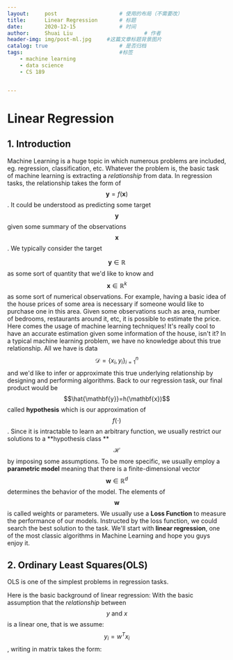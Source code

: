 ```yaml
---
layout:     post   				    # 使用的布局（不需要改）
title:      Linear Regression 		# 标题
date:       2020-12-15 				# 时间
author:     Shuai Liu 						# 作者
header-img: img/post-ml.jpg 	#这篇文章标题背景图片
catalog: true 						# 是否归档
tags:								#标签
    - machine learning
    - data science
    - CS 189


---
```


# Linear Regression

## 1. Introduction

Machine Learning is a huge topic in which numerous problems are included, eg. regression, classification, etc. Whatever the problem is, the basic task of machine learning is extracting a *relationship* from data. In regression tasks, the relationship takes the form of $$ \mathbf{y}=f(\mathbf{x}) $$. It could be understood as predicting some target $$\mathbf{y}$$ given some summary of the observations $$\mathbf{x}$$. We typically consider the target 

$$\mathbf{y} \in \mathbb{R}$$  as some sort of quantity that we'd like to know and $$\mathbf{x} \in \mathbb{R}^k$$ as some sort of numerical observations.  For example, having a basic idea of the house prices of some area is necessary if someone would like to purchase one in this area. Given some observations such as area, number of bedrooms, restaurants around it, etc, it is possible to estimate the price. Here comes the usage of machine learning techniques! It's really cool to have an accurate estimation given some information of the house, isn't it? In a typical machine learning problem, we have no knowledge about this true relationship. All we have is data $$ \mathcal{D}=\{x_i, y_i\}_{i=1}^n$$ and we'd like to infer or approximate this true underlying relationship by designing and performing algorithms. Back to our regression task, our final product would be $$\hat{\mathbf{y}}=h(\mathbf{x})$$ called **hypothesis** which is our approximation of $$f(\cdot)$$. Since it is intractable to learn an arbitrary function, we usually restrict our solutions to a **hypothesis class ** $$\mathcal{H}$$ by imposing some assumptions. To be more specific, we usually employ a **parametric model** meaning that there is a finite-dimensional vector $$\mathbf{w} \in \mathbb{R}^d$$ determines the behavior of the model. The elements of $$\mathbf{w}$$ is called weights or parameters. We usually use a **Loss Function** to measure the performance of our models. Instructed by the loss function, we could search the best solution to the task. We'll start with **linear regression**, one of the most classic algorithms in Machine Learning and hope you guys enjoy it.



## 2. Ordinary Least Squares(OLS)

OLS is one of the simplest problems in regression tasks. 

Here is the basic background of linear regression: With the basic assumption that the *relationship* between $$y \text{ and } x$$ is a linear one, that is we assume: $${y_i=w^Tx_i}$$, writing in matrix takes the form: